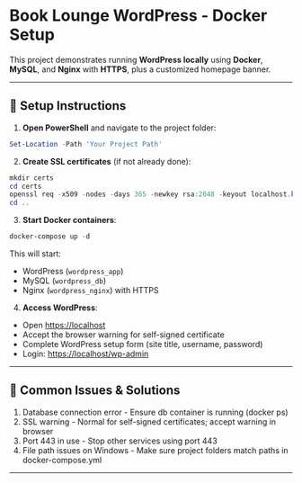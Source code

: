 # Book Lounge WordPress - Docker Setup

This project demonstrates running **WordPress locally** using **Docker**, **MySQL**, and **Nginx** with **HTTPS**, plus a customized homepage banner.

---

## 🚀 Setup Instructions

1. **Open PowerShell** and navigate to the project folder:

```powershell
Set-Location -Path 'Your Project Path'
```

2. **Create SSL certificates** (if not already done):

```powershell
mkdir certs
cd certs
openssl req -x509 -nodes -days 365 -newkey rsa:2048 -keyout localhost.key -out localhost.crt -subj "/C=US/ST=State/L=City/O=BookLounge/OU=Dev/CN=localhost"
cd ..
```

3. **Start Docker containers**:

```powershell
docker-compose up -d
```

This will start:

- WordPress (`wordpress_app`)
- MySQL (`wordpress_db`)
- Nginx (`wordpress_nginx`) with HTTPS

4. **Access WordPress**:

- Open [https://localhost](https://localhost)
- Accept the browser warning for self-signed certificate
- Complete WordPress setup form (site title, username, password)
- Login: [https://localhost/wp-admin](https://localhost/wp-admin)

---

## 🗽 Common Issues & Solutions

1. Database connection error - Ensure db container is running (docker ps)
2. SSL warning - Normal for self-signed certificates; accept warning in browser
3. Port 443 in use - Stop other services using port 443
4. File path issues on Windows - Make sure project folders match paths in docker-compose.yml

---
